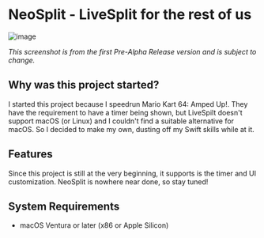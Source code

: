 # NeoSplit - LiveSplit for the rest of us

![image](https://github.com/user-attachments/assets/fb3e3b46-ffc7-4eb6-84d9-195f3eadc8e2)

*This screenshot is from the first Pre-Alpha Release version and is subject to change.*

## Why was this project started?
I started this project because I speedrun Mario Kart 64: Amped Up!. They have the requirement to have a timer being shown, but LiveSpilt doesn't support macOS (or Linux) and I couldn't find a suitable alternative for macOS. So I decided to make my own, dusting off my Swift skills while at it.

## Features
Since this project is still at the very beginning, it supports is the timer and UI customization. NeoSplit is nowhere near done, so stay tuned!

## System Requirements
* macOS Ventura or later (x86 or Apple Silicon)
